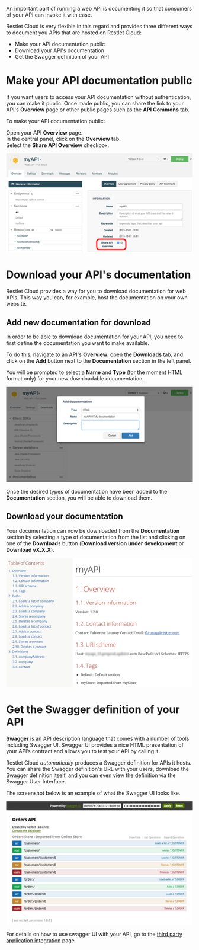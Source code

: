 
An important part of running a web API is documenting it so that consumers of your API can invoke it with ease.

Restlet Cloud is very flexible in this regard and provides three different ways to document you APIs that are hosted on Restlet Cloud:

* Make your API documentation public
* Download your API's documentation
* Get the Swagger definition of your API

# Make your API documentation public

If you want users to access your API documentation without authentication, you can make it public. Once made public, you can share the link to your API's **Overview** page or other public pages such as the **API Commons** tab.

To make your API documentation public:

Open your API **Overview** page.  
In the central panel, click on the **Overview** tab.  
Select the **Share API Overview** checkbox.

![Public documentation](images/publicdocumentation.jpg "Public documentation")

# Download your API's documentation

Restlet Cloud provides a way for you to download documentation for web APIs. This way you can, for example, host the documentation on your own website. <!--Documentation is provided for download in a number of different formats.-->

## Add new documentation for download

In order to be able to download documentation for your API, you need to first define the documentation you want to make available.

To do this, navigate to an API's **Overview**, open the **Downloads** tab, and click on the **Add** button next to the **Documentation** section in the left panel.

You will be prompted to select a **Name** and **Type** (for the moment HTML format only) for your new downloadable documentation.

![Add html documentation](images/add-html-doc.jpg "Add html documentation")

Once the desired types of documentation have been added to the **Documentation** section, you will be able to download them.

## Download your documentation

Your documentation can now be downloaded from the **Documentation** section by selecting a type of documentation from the list and clicking on one of the **Download**s button (**Download version under development** or **Download vX.X.X**).

![html documentation](images/html-doc.jpg "html documentation")

# Get the Swagger definition of your API

**Swagger** is an API description language that comes with a number of tools including Swagger UI. Swagger UI provides a nice HTML presentation of your API’s contract and allows you to test your API by calling it.

Restlet Cloud *automatically* produces a Swagger definition for APIs it hosts. You can share the Swagger definition's URL with your users, download the Swagger definition itself, and you can even view the definition via the Swagger User Interface.

The screenshot below is an example of what the Swagger UI looks like.  

![Swagger](images/swagger-ui.jpg "Swagger")

For details on how to use swagger UI with your API, go to the [third party application integration](/documentation/cloud/guide/publish/publish/api-definition "third party application integration") page.
